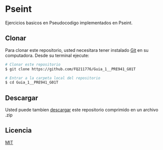 # Pseint

Ejercicios basicos en Pseudocodigo implementados en Pseint. 

## Clonar 

Para clonar este repositorio, usted necesitara tener instalado [Git](https://git-scm.com) en su computadora. Desde su terminal ejecute:

```bash
# Clonar este repositorio
$ git clone https://github.com/FQ211776/Guia_1__PRE941_G01T

# Entrar a la carpeta local del repositorio
$ cd Guia_1__PRE941_G01T

```

## Descargar 

Usted puede tambien [descargar](https://codeload.github.com/FQ211776/Guia_1__PRE941_G01T/zip/main) este repositorio comprimido en un archivo .zip 

## Licencia
[MIT](https://tldrlegal.com/license/mit-license)
